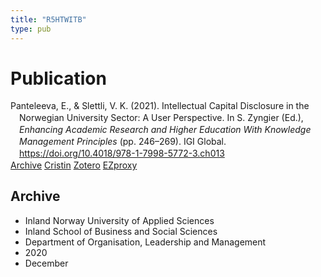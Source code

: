 ```yaml
---
title: "R5HTWITB"
type: pub
---
```

<h1>Publication</h1>
<article id="csl-bib-container-R5HTWITB" class="csl-bib-container">
  <div class="csl-bib-body" style="line-height: 1.35; padding-left: 1em; text-indent:-1em;">
  <div class="csl-entry">Panteleeva, E., &amp; Slettli, V. K. (2021). Intellectual Capital Disclosure in the Norwegian University Sector: A User Perspective. In S. Zyngier (Ed.), <i>Enhancing Academic Research and Higher Education With Knowledge Management Principles</i> (pp. 246&#x2013;269). IGI Global. <a href="https://doi.org/10.4018/978-1-7998-5772-3.ch013">https://doi.org/10.4018/978-1-7998-5772-3.ch013</a></div>
</div>
  <div class="csl-bib-buttons">
    <a href="#taxonomy-article-R5HTWITB" class="csl-bib-button">Archive</a>
    <a href alt="Cristin URL" class="csl-bib-button">Cristin</a>
    <a href alt="Zotero URL" class="csl-bib-button">Zotero</a>
    <a href="http://ezproxy.inn.no/login?url=https://doi.org/10.4018/978-1-7998-5772-3.ch013" class="csl-bib-button">EZproxy</a>
  </div>
  <div id="csl-bib-meta-container-R5HTWITB"></div>
</article>
<div id="csl-bib-meta-R5HTWITB" class="csl-bib-meta">
  <article id="taxonomy-article-R5HTWITB" class="taxonomy-article">
    <h1>Archive</h1>
    <ul>
      <li>Inland Norway University of Applied Sciences</li>
      <li>Inland School of Business and Social Sciences</li>
      <li>Department of Organisation, Leadership and Management</li>
      <li>2020</li>
      <li>December</li>
    </ul>
  </article>
</div>
